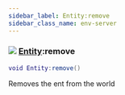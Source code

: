 ```yaml
---
sidebar_label: Entity:remove
sidebar_class_name: env-server
---
```


### ![](/img/wiki/server.png) [Entity](../entity/README.md):remove

```lua
void Entity:remove()
```

Removes the ent from the world<br/>
